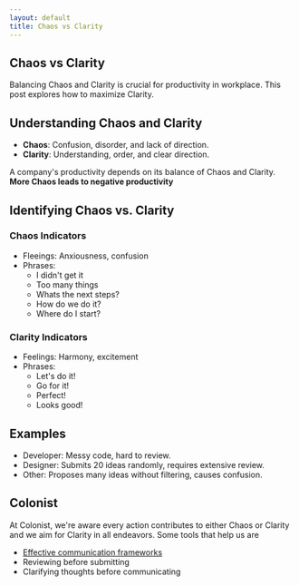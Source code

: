 ```yaml
---
layout: default
title: Chaos vs Clarity
---
```


## Chaos vs Clarity

Balancing Chaos and Clarity is crucial for productivity in workplace. This post explores how to maximize Clarity.

## Understanding Chaos and Clarity

- **Chaos**: Confusion, disorder, and lack of direction.
- **Clarity**: Understanding, order, and clear direction.

A company's productivity depends on its balance of Chaos and Clarity. **More Chaos leads to negative productivity**

## Identifying Chaos vs. Clarity

### Chaos Indicators

- Fleeings: Anxiousness, confusion
- Phrases:
  - I didn't get it
  - Too many things
  - Whats the next steps?
  - How do we do it?
  - Where do I start?

### Clarity Indicators

- Feelings: Harmony, excitement
- Phrases:
  - Let's do it!
  - Go for it!
  - Perfect!
  - Looks good!

## Examples

- Developer: Messy code, hard to review.
- Designer: Submits 20 ideas randomly, requires extensive review.
- Other: Proposes many ideas without filtering, causes confusion.

## Colonist

At Colonist, we're aware every action contributes to either Chaos or Clarity and we aim for Clarity in all endeavors. Some tools that help us are
- [Effective communication frameworks](https://demiculus.com/communication/)
- Reviewing before submitting
- Clarifying thoughts before communicating